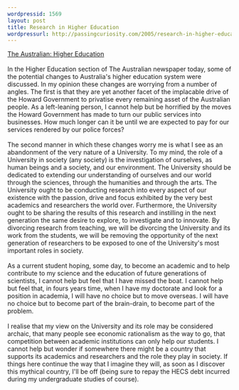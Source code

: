 ```yaml
--- 
wordpressid: 1569
layout: post
title: Research in Higher Education
wordpressurl: http://passingcuriosity.com/2005/research-in-higher-education/
---
```

<a href="http://www.theaustralian.news.com.au/sectionindex1/0,5745,aushighered%255E%255ETEXT,00.html">The Australian: Higher Education</a><br /><br />In the Higher Education section of The Australian newspaper today, some of the potential changes to Australia's higher education system were discussed. In my opinion these changes are worrying from a number of angles. The first is that they are yet another facet of the implacable drive of the Howard Government to privatise every remaining asset of the Australian people. As a left-leaning person, I cannot help but be horrified by the moves the Howard Government has made to turn our public services into businesses. How much longer can it be until we are expected to pay for our services rendered by our police forces?<br /><br />The second manner in which these changes worry me is what I see as an abandonment of the very nature of a University. To my mind, the role of a University in society (any society) is the investigation of ourselves, as human beings and a society, and our environment. The University should be dedicated to extending our understanding of ourselves and our world through the sciences, through the humanities and through the arts. The University ought to be conducting research into every aspect of our existence with the passion, drive and focus exhibited by the very best academics and researchers the world over. Furthermore, the University ought to be sharing the results of this research and instilling in the next generation the same desire to explore, to investigate and to innovate. By divorcing research from teaching, we will be divorcing the University and its work from the students, we will be removing the opportunity of the next generation of researchers to be exposed to one of the University's most important roles in society.<br /><br />As a current student hoping, some day, to become an academic and to help contribute to my science and the education of future generations of scientists, I cannot help but feel that I have missed the boat. I cannot help but feel that, in fours years time, when I have my doctorate and look for a position in academia, I will have no choice but to move overseas. I will have no choice but to become part of the brain-drain, to become part of the problem.<br /><br />I realise that my view on the University and its role may be considered archaic, that many people see economic rationalism as the way to go, that competition between academic institutions can only help our students. I cannot help but wonder if somewhere there might be a country that supports its academics and researchers and the role they play in society. If things here continue the way that I imagine they will, as soon as I discover this mythical country, I'll be off (being sure to repay the HECS debt incurred during my undergraduate studies of course).
